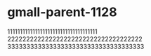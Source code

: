 # gmall-parent-1128
111111111111111111111111111111111111
222222222222222222222222222222222222
333333333333333333333333333333333333
